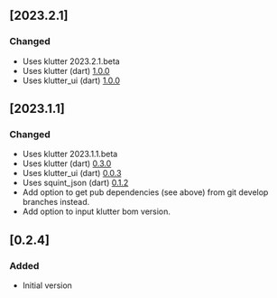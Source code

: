 <!-- Keep a Changelog guide -> https://keepachangelog.com -->

## [2023.2.1]

### Changed
- Uses klutter 2023.2.1.beta
- Uses klutter (dart) [1.0.0](https://pub.dev/packages/klutter)
- Uses klutter_ui (dart) [1.0.0](https://pub.dev/packages/klutter_ui)

## [2023.1.1]

### Changed
- Uses klutter 2023.1.1.beta 
- Uses klutter (dart) [0.3.0](https://pub.dev/packages/klutter)
- Uses klutter_ui (dart) [0.0.3](https://pub.dev/packages/klutter_ui)
- Uses squint_json (dart) [0.1.2](https://pub.dev/packages/squint_json)
- Add option to get pub dependencies (see above) from git develop branches instead.
- Add option to input klutter bom version.

## [0.2.4]

### Added
- Initial version